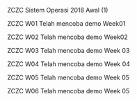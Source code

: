ZCZC Sistem Operasi 2018 Awal (1)

ZCZC W01 Telah mencoba demo Week01

ZCZC W02 Telah mencoba demo Week02

ZCZC W03 Telah mencoba demo Week 03

ZCZC W04 Telah mencoba demo Week 04

ZCZC W05 Telah mencoba demo Week 05

ZCZC W06 Telah mencoba demo Week 05
